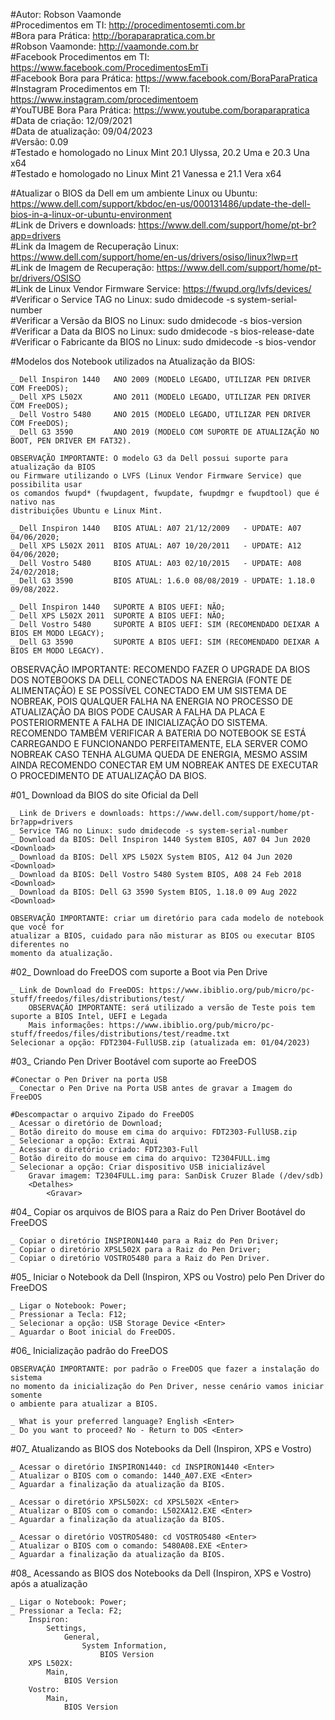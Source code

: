 #Autor: Robson Vaamonde<br>
#Procedimentos em TI: http://procedimentosemti.com.br<br>
#Bora para Prática: http://boraparapratica.com.br<br>
#Robson Vaamonde: http://vaamonde.com.br<br>
#Facebook Procedimentos em TI: https://www.facebook.com/ProcedimentosEmTi<br>
#Facebook Bora para Prática: https://www.facebook.com/BoraParaPratica<br>
#Instagram Procedimentos em TI: https://www.instagram.com/procedimentoem<br>
#YouTUBE Bora Para Prática: https://www.youtube.com/boraparapratica<br>
#Data de criação: 12/09/2021<br>
#Data de atualização: 09/04/2023<br>
#Versão: 0.09<br>
#Testado e homologado no Linux Mint 20.1 Ulyssa, 20.2 Uma e 20.3 Una x64<br>
#Testado e homologado no Linux Mint 21 Vanessa e 21.1 Vera x64

#Atualizar o BIOS da Dell em um ambiente Linux ou Ubuntu: https://www.dell.com/support/kbdoc/en-us/000131486/update-the-dell-bios-in-a-linux-or-ubuntu-environment<br>
#Link de Drivers e downloads: https://www.dell.com/support/home/pt-br?app=drivers<br>
#Link da Imagem de Recuperação Linux: https://www.dell.com/support/home/en-us/drivers/osiso/linux?lwp=rt<br>
#Link de Imagem de Recuperação: https://www.dell.com/support/home/pt-br/drivers/OSISO<br>
#Link de Linux Vendor Firmware Service: https://fwupd.org/lvfs/devices/<br>
#Verificar o Service TAG no Linux: sudo dmidecode -s system-serial-number<br>
#Verificar a Versão da BIOS no Linux: sudo dmidecode -s bios-version<br>
#Verificar a Data da BIOS no Linux: sudo dmidecode -s bios-release-date<br>
#Verificar o Fabricante da BIOS no Linux: sudo dmidecode -s bios-vendor

#Modelos dos Notebook utilizados na Atualização da BIOS:

	_ Dell Inspiron 1440   ANO 2009 (MODELO LEGADO, UTILIZAR PEN DRIVER COM FreeDOS);
	_ Dell XPS L502X       ANO 2011 (MODELO LEGADO, UTILIZAR PEN DRIVER COM FreeDOS);
	_ Dell Vostro 5480     ANO 2015 (MODELO LEGADO, UTILIZAR PEN DRIVER COM FreeDOS);
	_ Dell G3 3590         ANO 2019 (MODELO COM SUPORTE DE ATUALIZAÇÃO NO BOOT, PEN DRIVER EM FAT32).

	OBSERVAÇÃO IMPORTANTE: O modelo G3 da Dell possui suporte para atualização da BIOS
	ou Firmware utilizando o LVFS (Linux Vendor Firmware Service) que possibilita usar
	os comandos fwupd* (fwupdagent, fwupdate, fwupdmgr e fwupdtool) que é nativo nas
	distribuições Ubuntu e Linux Mint.

	_ Dell Inspiron 1440   BIOS ATUAL: A07 21/12/2009   - UPDATE: A07 04/06/2020;
	_ Dell XPS L502X 2011  BIOS ATUAL: A07 10/20/2011   - UPDATE: A12 04/06/2020;
	_ Dell Vostro 5480     BIOS ATUAL: A03 02/10/2015   - UPDATE: A08 24/02/2018;
	_ Dell G3 3590         BIOS ATUAL: 1.6.0 08/08/2019 - UPDATE: 1.18.0 09/08/2022.

	_ Dell Inspiron 1440   SUPORTE A BIOS UEFI: NÃO;
	_ Dell XPS L502X 2011  SUPORTE A BIOS UEFI: NÃO;
	_ Dell Vostro 5480     SUPORTE A BIOS UEFI: SIM (RECOMENDADO DEIXAR A BIOS EM MODO LEGACY);
	_ Dell G3 3590         SUPORTE A BIOS UEFI: SIM (RECOMENDADO DEIXAR A BIOS EM MODO LEGACY).

OBSERVAÇÃO IMPORTANTE: RECOMENDO FAZER O UPGRADE DA BIOS DOS NOTEBOOKS DA DELL CONECTADOS
NA ENERGIA (FONTE DE ALIMENTAÇÃO) E SE POSSÍVEL CONECTADO EM UM SISTEMA DE NOBREAK, POIS
QUALQUER FALHA NA ENERGIA NO PROCESSO DE ATUALIZAÇÃO DA BIOS PODE CAUSAR A FALHA DA PLACA
E POSTERIORMENTE A FALHA DE INICIALIZAÇÃO DO SISTEMA. RECOMENDO TAMBÉM VERIFICAR A BATERIA
DO NOTEBOOK SE ESTÁ CARREGANDO E FUNCIONANDO PERFEITAMENTE, ELA SERVER COMO NOBREAK CASO
TENHA ALGUMA QUEDA DE ENERGIA, MESMO ASSIM AINDA RECOMENDO CONECTAR EM UM NOBREAK ANTES DE
EXECUTAR O PROCEDIMENTO DE ATUALIZAÇÃO DA BIOS.

#01_ Download da BIOS do site Oficial da Dell

	_ Link de Drivers e downloads: https://www.dell.com/support/home/pt-br?app=drivers
	_ Service TAG no Linux: sudo dmidecode -s system-serial-number
	_ Download da BIOS: Dell Inspiron 1440 System BIOS, A07 04 Jun 2020 <Download>
	_ Download da BIOS: Dell XPS L502X System BIOS, A12 04 Jun 2020 <Download>
	_ Download da BIOS: Dell Vostro 5480 System BIOS, A08 24 Feb 2018 <Download>
	_ Download da BIOS: Dell G3 3590 System BIOS, 1.18.0 09 Aug 2022 <Download>

	OBSERVAÇÃO IMPORTANTE: criar um diretório para cada modelo de notebook que você for
	atualizar a BIOS, cuidado para não misturar as BIOS ou executar BIOS diferentes no
	momento da atualização.

#02_ Download do FreeDOS com suporte a Boot via Pen Drive

	_ Link de Download do FreeDOS: https://www.ibiblio.org/pub/micro/pc-stuff/freedos/files/distributions/test/
		OBSERVAÇÃO IMPORTANTE: será utilizado a versão de Teste pois tem suporte a BIOS Intel, UEFI e Legada
		Mais informações: https://www.ibiblio.org/pub/micro/pc-stuff/freedos/files/distributions/test/readme.txt
	Selecionar a opção: FDT2304-FullUSB.zip (atualizada em: 01/04/2023)

#03_ Criando Pen Driver Bootável com suporte ao FreeDOS

	#Conectar o Pen Driver na porta USB
	_ Conectar o Pen Drive na Porta USB antes de gravar a Imagem do FreeDOS

	#Descompactar o arquivo Zipado do FreeDOS
	_ Acessar o diretório de Download;
	_ Botão direito do mouse em cima do arquivo: FDT2303-FullUSB.zip
	_ Selecionar a opção: Extrai Aqui
	_ Acessar o diretório criado: FDT2303-Full
	_ Botão direito do mouse em cima do arquivo: T2304FULL.img
	_ Selecionar a opção: Criar dispositivo USB inicializável
		Gravar imagem: T2304FULL.img para: SanDisk Cruzer Blade (/dev/sdb)
		<Detalhes>
			<Gravar>

#04_ Copiar os arquivos de BIOS para a Raiz do Pen Driver Bootável do FreeDOS

	_ Copiar o diretório INSPIRON1440 para a Raiz do Pen Driver;
	_ Copiar o diretório XPSL502X para a Raiz do Pen Driver;
	_ Copiar o diretório VOSTRO5480 para a Raiz do Pen Driver.

#05_ Iniciar o Notebook da Dell (Inspiron, XPS ou Vostro) pelo Pen Driver do FreeDOS

	_ Ligar o Notebook: Power;
	_ Pressionar a Tecla: F12;
	_ Selecionar a opção: USB Storage Device <Enter>
	_ Aguardar o Boot inicial do FreeDOS.

#06_ Inicialização padrão do FreeDOS

	OBSERVAÇÃO IMPORTANTE: por padrão o FreeDOS que fazer a instalação do sistema
	no momento da inicialização do Pen Driver, nesse cenário vamos iniciar somente
	o ambiente para atualizar a BIOS.

	_ What is your preferred language? English <Enter>
	_ Do you want to proceed? No - Return to DOS <Enter>

#07_ Atualizando as BIOS dos Notebooks da Dell (Inspiron, XPS e Vostro)

	_ Acessar o diretório INSPIRON1440: cd INSPIRON1440 <Enter>
	_ Atualizar o BIOS com o comando: 1440_A07.EXE <Enter>
	_ Aguardar a finalização da atualização da BIOS.

	_ Acessar o diretório XPSL502X: cd XPSL502X <Enter>
	_ Atualizar o BIOS com o comando: L502XA12.EXE <Enter>
	_ Aguardar a finalização da atualização da BIOS.

	_ Acessar o diretório VOSTRO5480: cd VOSTRO5480 <Enter>
	_ Atualizar o BIOS com o comando: 5480A08.EXE <Enter>
	_ Aguardar a finalização da atualização da BIOS.

#08_ Acessando as BIOS dos Notebooks da Dell (Inspiron, XPS e Vostro) após a atualização

	_ Ligar o Notebook: Power;
	_ Pressionar a Tecla: F2;
		Inspiron: 
			Settings, 
				General, 
					System Information, 
						BIOS Version
		XPS L502X: 
			Main, 
				BIOS Version
		Vostro: 
			Main, 
				BIOS Version